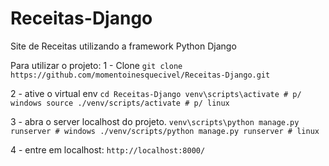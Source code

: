 # Receitas-Django
Site de Receitas utilizando a framework Python Django

Para utilizar o projeto:
1 - Clone
`git clone https://github.com/momentoinesquecivel/Receitas-Django.git`

2 - ative o virtual env 
`cd Receitas-Django
venv\scripts\activate # p/ windows
source ./venv/scripts/activate # p/ linux`

3 - abra o server localhost do projeto.
`venv\scripts\python manage.py runserver # windows
./venv/scripts/python manage.py runserver # linux`

4 - entre em localhost:
`http://localhost:8000/`

